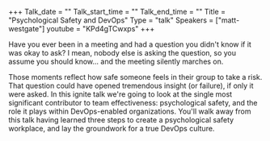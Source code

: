 +++
Talk_date = ""
Talk_start_time = ""
Talk_end_time = ""
Title = "Psychological Safety and DevOps"
Type = "talk"
Speakers = ["matt-westgate"]
youtube = "KPd4gTCwxps"
+++

Have you ever been in a meeting and had a question you didn't know if it was okay to ask? I mean, nobody else is asking the question, so you assume you should know... and the meeting silently marches on. 

Those moments reflect how safe someone feels in their group to take a risk. That question could have opened tremendous insight (or failure), if only it were asked. In this ignite talk we're going to look at the single most significant contributor to team effectiveness: psychological safety, and the role it plays within DevOps-enabled organizations. You'll walk away from this talk having learned three steps to create a psychological safety workplace, and lay the groundwork for a true DevOps culture.
